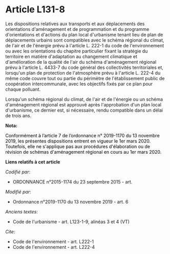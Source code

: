 # Article L131-8

Les dispositions relatives aux transports et aux déplacements des orientations d'aménagement et de programmation et du
programme d'orientations et d'actions du plan local d'urbanisme tenant lieu de plan de déplacements urbains sont compatibles
avec le schéma régional du climat, de l'air et de l'énergie prévu à l'article L. 222-1 du code de l'environnement  ou avec
les orientations du chapitre particulier fixant la stratégie du territoire en matière d'adaptation au changement climatique
et d'amélioration de la qualité de l'air du schéma d'aménagement régional prévu à l'article L. 4433-7 du code général des
collectivités territoriales et, lorsqu'un plan de protection de l'atmosphère prévu à l'article L. 222-4 du même code couvre
tout ou partie du périmètre de l'établissement public de coopération intercommunale, avec les objectifs fixés par ce plan
pour chaque polluant.

Lorsqu'un schéma régional du climat, de l'air et de l'énergie ou un schéma d'aménagement régional est approuvé après
l'approbation d'un plan local d'urbanisme, ce dernier est, si nécessaire, rendu compatible dans un délai de trois ans.

**Nota:**

<font color="black">Conformément à l’article 7 de l’ordonnance n° 2019-1170 du 13 novembre 2019, les présentes dispositions
entrent en vigueur le 1er mars 2020. Toutefois, elle ne s'applique pas aux procédures d'élaboration ou de révision de schémas
d'aménagement régional en cours au 1er mars 2020.</font>

**Liens relatifs à cet article**

_Codifié par_:

  - ORDONNANCE n°2015-1174 du 23 septembre 2015 - art.

_Modifié par_:

  - Ordonnance n°2019-1170 du 13 novembre 2019 - art. 6

_Anciens textes_:

  - Code de l'urbanisme - art. L123-1-9, alinéas 3 et 4 (VT)

_Cite_:

  - Code de l'environnement - art. L222-1
  - Code de l'environnement - art. L222-4

